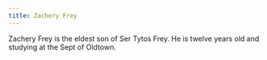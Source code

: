 ```yaml
---
title: Zachery Frey
---
```


Zachery Frey is the eldest son of Ser Tytos Frey. He is twelve years old and studying at the Sept of Oldtown.


